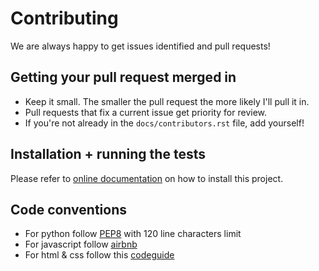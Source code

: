 Contributing
===========

We are always happy to get issues identified and pull requests!

Getting your pull request merged in
-------------------------------

* Keep it small. The smaller the pull request the more likely I'll pull it in.
* Pull requests that fix a current issue get priority for review.
* If you're not already in the `docs/contributors.rst` file, add yourself!

Installation + running the tests
----------------------------

Please refer to [online documentation](http://poznajwroclaw-backend.readthedocs.io/en/latest/installation.html) on how to install this project.

Code conventions
---------------

* For python follow [PEP8](https://www.python.org/dev/peps/pep-0008/) with 120 line characters limit
* For javascript follow [airbnb](https://github.com/airbnb/javascript)
* For html & css follow this [codeguide](http://codeguide.co/)
